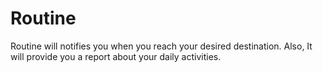 # Routine
Routine will notifies you when you reach your desired destination. Also, It will provide you a report about your daily activities.
